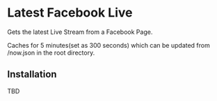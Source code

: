 # Latest Facebook Live


Gets the latest Live Stream from a Facebook Page. 

Caches for 5 minutes(set as 300 seconds) which can be updated from /now.json in the root directory. 



## Installation

TBD